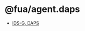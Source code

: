 # @fua/agent.daps

- [IDS-G, DAPS](https://github.com/International-Data-Spaces-Association/IDS-G/tree/draft/core/DAPS)

